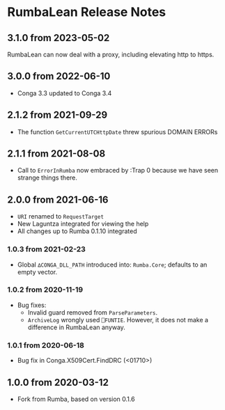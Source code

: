 # RumbaLean Release Notes


## 3.1.0 from 2023-05-02

RumbaLean can now deal with a proxy, including elevating http to https.

## 3.0.0 from 2022-06-10

* Conga 3.3 updated to Conga 3.4

## 2.1.2 from 2021-09-29

* The function `GetCurrentUTCHttpDate` threw spurious DOMAIN ERRORs

## 2.1.1 from 2021-08-08

* Call to `ErrorInRumba` now embraced by :Trap 0 because we have seen strange things there.

## 2.0.0 from 2021-06-16

* `URI` renamed to `RequestTarget`
* New Laguntza integrated for viewing the help
* All changes up to Rumba 0.1.10 integrated

### 1.0.3 from 2021-02-23
* Global `∆CONGA_DLL_PATH` introduced into: `Rumba.Core`; defaults to an empty vector.


### 1.0.2 from 2020-11-19

* Bug fixes:
  * Invalid guard removed from `ParseParameters`.
  * `ArchiveLog` wrongly used `⎕FUNTIE`. However, it does not make a difference in RumbaLean anyway.


### 1.0.1 from 2020-06-18

* Bug fix in Conga.X509Cert.FindDRC  (<01710>)

## 1.0.0 from 2020-03-12

* Fork from Rumba, based on version 0.1.6
